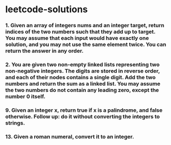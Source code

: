 # leetcode-solutions

### 1. Given an array of integers nums and an integer target, return indices of the two numbers such that they add up to target. You may assume that each input would have exactly one solution, and you may not use the same element twice. You can return the answer in any order.

### 2. You are given two non-empty linked lists representing two non-negative integers. The digits are stored in reverse order, and each of their nodes contains a single digit. Add the two numbers and return the sum as a linked list. You may assume the two numbers do not contain any leading zero, except the number 0 itself.

### 9. Given an integer x, return true if x is a palindrome, and false otherwise. Follow up: do it without converting the integers to strings.

### 13. Given a roman numeral, convert it to an integer.
